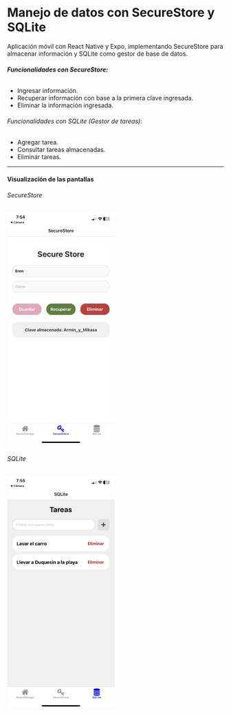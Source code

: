 # Manejo de datos con SecureStore y SQLite

Aplicación móvil con React Native y Expo, implementando SecureStore para almacenar información y SQLite como gestor de base de datos.

###### **Funcionalidades con SecureStore:**

* Ingresar información.
* Recuperar información con base a la primera clave ingresada.
* Eliminar la información ingresada.

###### Funcionalidades con SQLite (Gestor de tareas):

* Agregar tarea.
* Consultar tareas almacenadas.
* Eliminar tareas.

---

#### Visualización de las pantallas
###### SecureStore
<img src="image/README/1741139449282.jpg" alt="Pantalla de SecureStore" width="250" height="541">

###### SQLite
<img src="image/README/1741139515855.jpg" alt="Pantalla de SQLite" width="250" height="541">
